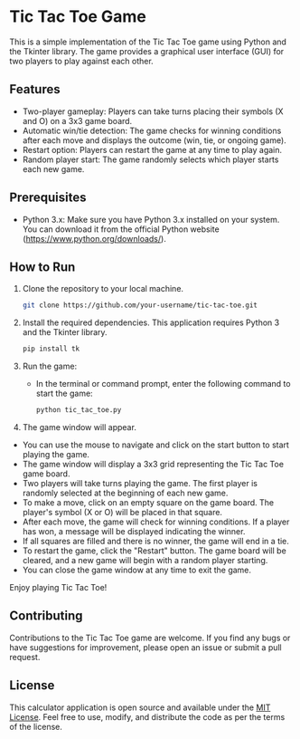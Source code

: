 # Tic Tac Toe Game

This is a simple implementation of the Tic Tac Toe game using Python and the Tkinter library. The game provides a graphical user interface (GUI) for two players to play against each other.

## Features

- Two-player gameplay: Players can take turns placing their symbols (X and O) on a 3x3 game board.
- Automatic win/tie detection: The game checks for winning conditions after each move and displays the outcome (win, tie, or ongoing game).
- Restart option: Players can restart the game at any time to play again.
- Random player start: The game randomly selects which player starts each new game.

## Prerequisites

- Python 3.x: Make sure you have Python 3.x installed on your system. You can download it from the official Python website (https://www.python.org/downloads/).

## How to Run

1. Clone the repository to your local machine.

   ```bash
   git clone https://github.com/your-username/tic-tac-toe.git
   ```

2. Install the required dependencies. This application requires Python 3 and the Tkinter library.

   ```bash
   pip install tk
   ```
4. Run the game:
   - In the terminal or command prompt, enter the following command to start the game:

     ```bash
     python tic_tac_toe.py
     ```

5.  The game window will appear. 
   - You can use the mouse to navigate and click on the start button to start playing the game.
   - The game window will display a 3x3 grid representing the Tic Tac Toe game board.
   - Two players will take turns playing the game. The first player is randomly selected at the beginning of each new game.
   - To make a move, click on an empty square on the game board. The player's symbol (X or O) will be placed in that square.
   - After each move, the game will check for winning conditions. If a player has won, a message will be displayed indicating the winner.
   - If all squares are filled and there is no winner, the game will end in a tie.
   - To restart the game, click the "Restart" button. The game board will be cleared, and a new game will begin with a random player starting.
   - You can close the game window at any time to exit the game.

Enjoy playing Tic Tac Toe!

## Contributing

Contributions to the Tic Tac Toe game are welcome. If you find any bugs or have suggestions for improvement, please open an issue or submit a pull request.

## License

This calculator application is open source and available under the [MIT License](LICENSE). Feel free to use, modify, and distribute the code as per the terms of the license.
